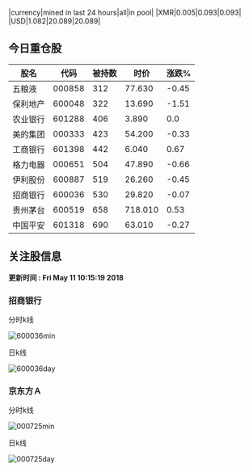 |currency|mined in last 24 hours|all|in pool|
|XMR|0.005|0.093|0.093|
|USD|1.082|20.089|20.089|

## 今日重仓股 

|股名|代码|被持数|时价|涨跌%|
|---|---|---|---|---|
|五粮液|000858|312|77.630|-0.45|
|保利地产|600048|322|13.690|-1.51|
|农业银行|601288|406|3.890|0.0|
|美的集团|000333|423|54.200|-0.33|
|工商银行|601398|442|6.040|0.67|
|格力电器|000651|504|47.890|-0.66|
|伊利股份|600887|519|26.260|-0.45|
|招商银行|600036|530|29.820|-0.07|
|贵州茅台|600519|658|718.010|0.53|
|中国平安|601318|690|63.010|-0.27|

## 关注股信息
**更新时间 : Fri May 11 10:15:19 2018**
### 招商银行 
分时k线

![600036min](http://image.sinajs.cn/newchart/min/n/sh600036.gif)

日k线

![600036day](http://image.sinajs.cn/newchart/daily/n/sh600036.gif)

### 京东方Ａ 
分时k线

![000725min](http://image.sinajs.cn/newchart/min/n/sz000725.gif)

日k线

![000725day](http://image.sinajs.cn/newchart/daily/n/sz000725.gif)
